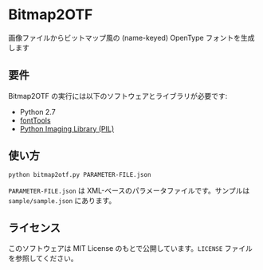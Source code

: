 # Bitmap2OTF
画像ファイルからビットマップ風の (name-keyed) OpenType フォントを生成します

## 要件
Bitmap2OTF の実行には以下のソフトウェアとライブラリが必要です:

- Python 2.7
- [fontTools](https://github.com/behdad/fonttools)
- [Python Imaging Library (PIL)](http://www.pythonware.com/products/pil/)

## 使い方
`python bitmap2otf.py PARAMETER-FILE.json`

`PARAMETER-FILE.json` は XML-ベースのパラメータファイルです。サンプルは
`sample/sample.json` にあります。

## ライセンス
このソフトウェアは MIT License のもとで公開しています。`LICENSE`
ファイルを参照してください。
